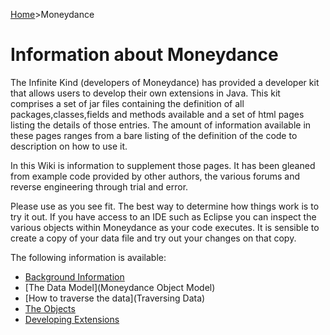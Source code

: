 [Home](Home)>Moneydance
# Information about Moneydance

The Infinite Kind (developers of Moneydance) has provided a developer kit that allows users to develop their own extensions in Java.  This kit comprises a set of jar files containing the definition of all packages,classes,fields and methods available and a set of html pages listing the details of those entries.  The amount of information available in these pages ranges from a bare listing of the definition of the code to description on how to use it.

In this Wiki is information to supplement those pages.  It has been gleaned from example code provided by other authors, the various forums and reverse engineering through trial and error.

Please use as you see fit.  The best way to determine how things work is to try it out.  If you have access to an IDE such as Eclipse you can inspect the various objects within Moneydance as your code executes. It is sensible to create a copy of your data file and try out your changes on that copy.

The following information is available:

 * [Background Information](Background)
 * [The Data Model](Moneydance Object Model)
 * [How to traverse the data](Traversing Data)
 * [The Objects](Objects)
 * [Developing Extensions](Development)
